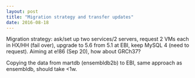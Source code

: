 ```yaml
---
layout: post
title: "Migration strategy and transfer updates"
date: 2016-08-18
---
```


Migration strategy: ask/set up two services/2 servers, request 2 VMs each in HX/HH (fail over), upgrade to 5.6 from 5.1 at EBI, keep MySQL 4 (need to request). Aiming at e!86 (Sep 20), how about GRCh37?

Copying the data from martdb (ensembldb2b) to EBI, same approach as ensembldb, should take <1w.

